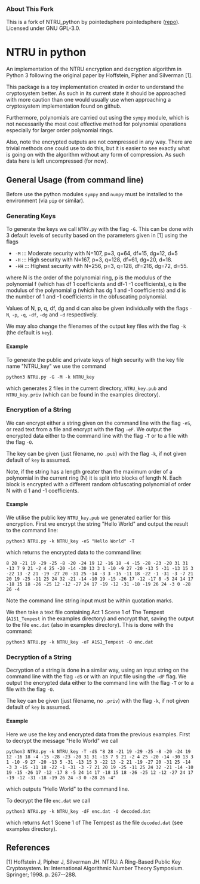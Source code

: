 ### About This Fork  
This is a fork of NTRU_python by pointedsphere
pointedsphere ([repo](https://github.com/pointedsphere/NTRU_python)).  
Licensed under GNU GPL-3.0.  

# NTRU in python

An implementation of the NTRU encryption and decryption algorithm in Python 3 following the original paper by Hoffstein, Pipher and Silverman [1].

This package is a toy implementation created in order to understand the cryptosystem better. As such in its current state it should be approached with more caution than one would usually use when approaching a cryptosystem implementation found on github.

Furthermore, polynomials are carried out using the `sympy` module, which is not necessarily the most cost effective method for polynomial operations especially for larger order polynomial rings.

Also, note the encrypted outputs are not compressed in any way. There are trivial methods one could use to do this, but it is easier to see exactly what is going on with the algorithm without any form of compression. As such data here is left uncompressed (for now).



## General Usage (from command line)

Before use the python modules `sympy` and `numpy` must be installed to the environment (via `pip` or similar).



### Generating Keys

To generate the keys we call `NTRY.py` with the flag `-G`. This can be done with 3 default levels of security based on the parameters given in [1] using the flags

- `-M`  ::: Moderate security with N=107, p=3, q=64, df=15, dg=12, d=5
- `-H`  ::: High security with N=167, p=3, q=128, df=61, dg=20, d=18.
- `-HH` ::: Highest security with N=256, p=3, q=128, df=216, dg=72, d=55.

where N is the order of the polynomial ring, p is the modulus of the polynomial f (which has df 1 coefficients and df-1 -1 coefficients), q is the modulus of the polynomial g (which has dg 1 and -1 coefficients) and d is the number of 1 and -1 coefficients in the obfuscating polynomial.

Values of N, p, q, df, dg and d can also be given individually with the flags `-N`, `-p`, `-q`, `-df`, `-dg` and `-d` respectively.

We may also change the filenames of the output key files with the flag `-k` (the default is `key`).

#### Example

To generate the public and private keys of high security with the key file name "NTRU_key" we use the command

```
python3 NTRU.py -G -M -k NTRU_key
```

which generates 2 files in the current directory, `NTRU_key.pub` and `NTRU_key.priv` (which can be found in the examples directory).



### Encryption of a String

We can encrypt either a string given on the command line with the flag `-eS`, or read text from a file and encrypt with the flag `-eF`. We output the encrypted data either to the command line with the flag `-T` or to a file with the flag `-O`.

The key can be given (just filename, no `.pub`) with the flag `-k`, if not given default of `key` is assumed.

Note, if the string has a length greater than the maximum order of a polynomial in the current ring (N) it is split into blocks of length N. Each block is encrypted with a different random obfuscating polynomial of order N with d 1 and -1 coefficients.

#### Example

We utilise the public key `NTRU_key.pub` we generated earlier for this encryption. First we encrypt the string "Hello World" and output the result to the command line:

```
python3 NTRU.py -k NTRU_key -eS "Hello World" -T
```

which returns the encrypted data to the command line:

```
8 28 -21 19 -29 -25 -8 -20 -24 19 12 -16 18 -4 -15 -28 -23 -20 31 31 -13 7 9 21 -2 4 25 -20 -14 -30 13 3 1 -10 -9 27 -20 -13 5 -31 -13 15 3 -22 13 -2 21 -19 -27 20 -31 25 -14 -3 3 -15 -11 18 -22 -1 -31 -3 -7 21 20 19 -25 -11 25 24 32 -21 -14 -10 19 -15 -26 17 -12 -17 8 -5 24 14 17 -18 15 18 -26 -25 12 -12 -27 24 17 -19 -12 -31 -18 -19 26 24 -3 0 -28 26 -4
```

Note the command line string input must be within quotation marks.

We then take a text file containing Act 1 Scene 1 of The Tempest (`A1S1_Tempest` in the examples directory) and encrypt that, saving the output to the file `enc.dat` (also in examples directory). This is done with the command:

```
python3 NTRU.py -k NTRU_key -eF A1S1_Tempest -O enc.dat
```



### Decryption of a String

Decryption of a string is done in a similar way, using an input string on the command line with the flag `-dS` or with an input file using the `-dF` flag. We output the encrypted data either to the command line with the flag `-T` or to a file with the flag `-O`.

The key can be given (just filename, no `.priv`) with the flag `-k`, if not given default of `key` is assumed.

#### Example

Here we use the key and encrypted data from the previous examples. First to decrypt the message "Hello World" we call

```
python3 NTRU.py -k NTRU_key -T -dS "8 28 -21 19 -29 -25 -8 -20 -24 19 12 -16 18 -4 -15 -28 -23 -20 31 31 -13 7 9 21 -2 4 25 -20 -14 -30 13 3 1 -10 -9 27 -20 -13 5 -31 -13 15 3 -22 13 -2 21 -19 -27 20 -31 25 -14 -3 3 -15 -11 18 -22 -1 -31 -3 -7 21 20 19 -25 -11 25 24 32 -21 -14 -10 19 -15 -26 17 -12 -17 8 -5 24 14 17 -18 15 18 -26 -25 12 -12 -27 24 17 -19 -12 -31 -18 -19 26 24 -3 0 -28 26 -4"
```

which outputs "Hello World" to the command line.

To decrypt the file `enc.dat` we call

```
python3 NTRU.py -k NTRU_key -dF enc.dat -O decoded.dat
```

which returns Act 1 Scene 1 of The Tempest as the file `decoded.dat` (see examples directory).



## References

[1] Hoffstein J, Pipher J, Silverman JH. NTRU: A Ring-Based Public Key Cryptosystem. In: International Algorithmic Number Theory Symposium. Springer; 1998. p. 267--288. 
